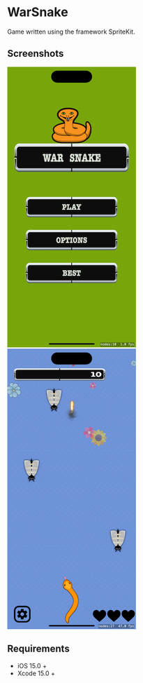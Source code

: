 # WarSnake

Game written using the framework SpriteKit.

## Screenshots
![](./demo-1.png) ![](./demo-2.png)

## Requirements
- iOS 15.0 +
- Xcode 15.0 +

